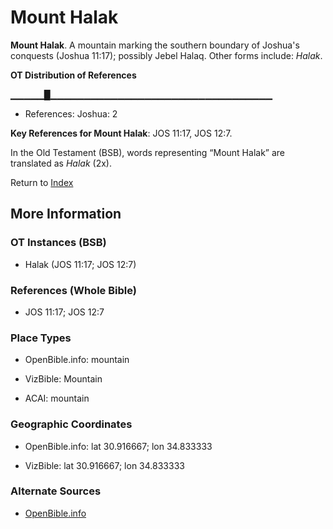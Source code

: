 # Mount Halak
**Mount Halak**. 
A mountain marking the southern boundary of Joshua's conquests (Joshua 11:17); possibly Jebel Halaq. 
Other forms include: 
*Halak*. 


**OT Distribution of References**

▁▁▁▁▁█▁▁▁▁▁▁▁▁▁▁▁▁▁▁▁▁▁▁▁▁▁▁▁▁▁▁▁▁▁▁▁▁▁
* References: Joshua: 2



**Key References for Mount Halak**: 
JOS 11:17, JOS 12:7. 


In the Old Testament (BSB), words representing “Mount Halak” are translated as 
*Halak* (2x). 




Return to [Index](00-Index.md)

## More Information

### OT Instances (BSB)

* Halak (JOS 11:17; JOS 12:7)



### References (Whole Bible)

* JOS 11:17; JOS 12:7


### Place Types

* OpenBible.info: mountain

* VizBible: Mountain

* ACAI: mountain



### Geographic Coordinates

* OpenBible.info: lat 30.916667; lon 34.833333

* VizBible: lat 30.916667; lon 34.833333



### Alternate Sources

* [OpenBible.info](https://www.openbible.info/geo/ancient/a11fadd)



